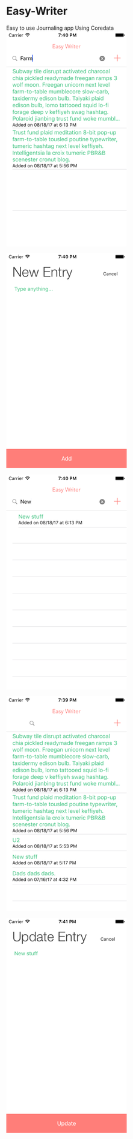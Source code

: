 # Easy-Writer
Easy to use Journaling app
Using Coredata
<br>
![](https://github.com/dgreen899/Easy-Writer/blob/master/EasyWriter1.png)

![](https://github.com/dgreen899/Easy-Writer/blob/master/EasyWriter2.png)

![](https://github.com/dgreen899/Easy-Writer/blob/master/EasyWriter3.png)

![](https://github.com/dgreen899/Easy-Writer/blob/master/EasyWriter4.png)

![alt tag](https://github.com/dgreen899/Easy-Writer/blob/master/EasyWriter5.png)

